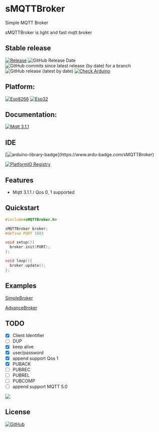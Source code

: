 # sMQTTBroker

Simple MQTT Broker

sMQTTBroker is light and fast mqtt broker

## Stable release

[![Release](https://img.shields.io/github/v/release/terrorsl/sMQTTBroker)](https://github.com/terrorsl/sMQTTBroker/releases/latest)
![GitHub Release Date](https://img.shields.io/github/release-date/terrorsl/sMQTTBroker)
![GitHub commits since latest release (by date) for a branch](https://img.shields.io/github/commits-since/terrorsl/sMQTTBroker/latest)
![GitHub release (latest by date)](https://img.shields.io/github/downloads/terrorsl/sMQTTBroker/latest/total)
[![Check Arduino](https://github.com/terrorsl/sMQTTBroker/actions/workflows/checkarduino.yml/badge.svg?branch=main)](https://github.com/terrorsl/sMQTTBroker/actions/workflows/checkarduino.yml)

## Platform:
[![Esp8266](https://img.shields.io/badge/platform-ESP8266-green)](https://www.espressif.com/en/products/socs/esp8266)
[![Esp32](https://img.shields.io/badge/platform-ESP32-green)](https://www.espressif.com/en/products/socs/esp32)

## Documentation:
[![Mqtt 3.1.1](https://img.shields.io/badge/Mqtt-%203.1.1-yellow)](https://docs.oasis-open.org/mqtt/mqtt/v3.1.1/errata01/os/mqtt-v3.1.1-errata01-os-complete.html#_Toc442180822)

## IDE

[![arduino-library-badge](https://www.ardu-badge.com/badge/sMQTTBroker.svg?)](https://www.ardu-badge.com/sMQTTBroker)

[![PlatformIO Registry](https://badges.registry.platformio.org/packages/terrorsl/library/sMQTTBroker.svg)](https://registry.platformio.org/libraries/terrorsl/sMQTTBroker)
## Features

- Mqtt 3.1.1 / Qos 0, 1 supported

## Quickstart
<!-- * install [sMQTTBroker library](https://github.com/terrorsl/sMQTTBroker)
  (you can use the Arduino library manager and search for sMQTTBroker)
* ~~make sMQTTConfig.h~~ -->

```c++
#include<sMQTTBroker.h>
```
```c++
sMQTTBroker broker;
#define PORT 1883
```
```c++
void setup(){
  broker.init(PORT);
};
```
```c++
void loop(){
  broker.update();
};
```

## Examples
[SimpleBroker](https://github.com/terrorsl/sMQTTBroker/examples/simplebroker)

[AdvanceBroker](https://github.com/terrorsl/sMQTTBroker/examples/simplebroker)

## TODO

* [x] Client Identifier
* [ ] DUP
* [x] keep alive
* [x] user/password
* [x] append support Qos 1
* [x] PUBACK
* [ ] PUBREC
* [ ] PUBREL
* [ ] PUBCOMP
* [ ] append support MQTT 5.0

<a href="https://www.buymeacoffee.com/terror85a"><img src="https://img.buymeacoffee.com/button-api/?text=Buy me a coffee&emoji=&slug=terror85a&button_colour=FFDD00&font_colour=000000&font_family=Cookie&outline_colour=000000&coffee_colour=ffffff" /></a>

## License
[![GitHub](https://img.shields.io/github/license/terrorsl/sMQTTBroker)](https://github.com/terrorsl/sMQTTBroker/blob/main/LICENSE)
